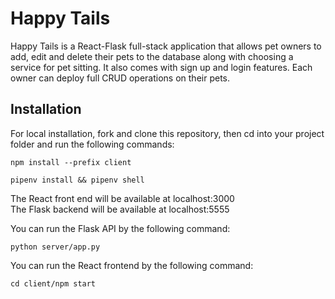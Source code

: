 # Happy Tails

Happy Tails is a React-Flask full-stack application that allows pet owners to add, edit and delete their pets to the database along with choosing a service for pet sitting. It  also comes with sign up and login features. Each owner can deploy full CRUD operations on their pets. 


## Installation

For local installation, fork and clone this repository, then cd into your project folder and run the following commands:

`npm install --prefix client`

`pipenv install && pipenv shell`

The React front end will be available at localhost:3000 \
The Flask backend will be available at localhost:5555


You can run the Flask API by the following command:

`python server/app.py`

You can run the React frontend by the following command:

`cd client/npm start`
